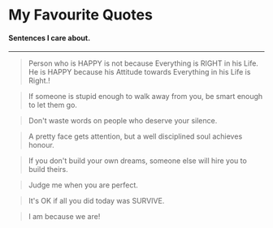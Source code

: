 # My Favourite Quotes
#### Sentences I care about.

---

> Person who is HAPPY is not because Everything is RIGHT in his Life.
> He is HAPPY because his Attitude towards Everything in his Life is Right.!

> If someone is stupid enough to walk away from you, be smart enough to let them go.

> Don't waste words on people who deserve your silence.

> A pretty face gets attention, but a well disciplined soul achieves honour.

> If you don't build your own dreams, someone else will hire you to build theirs.

> Judge me when you are perfect.

> It's OK if all you did today was SURVIVE.

> I am because we are!

